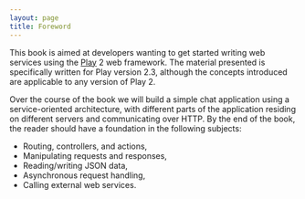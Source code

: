 ```yaml
---
layout: page
title: Foreword
---
```


This book is aimed at developers wanting to get started writing web services using the [Play](http://playframework.com) 2 web framework. The material presented is specifically written for Play version 2.3, although the concepts introduced are applicable to any version of Play 2.

Over the course of the book we will build a simple chat application using a service-oriented architecture, with different parts of the application residing on different servers and communicating over HTTP. By the end of the book, the reader should have a foundation in the following subjects:

 - Routing, controllers, and actions,
 - Manipulating requests and responses,
 - Reading/writing JSON data,
 - Asynchronous request handling,
 - Calling external web services.
